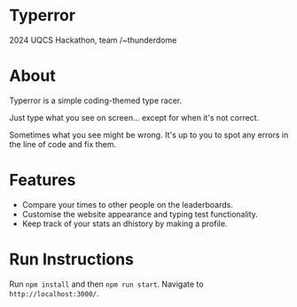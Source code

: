 # Typerror
2024 UQCS Hackathon, team /~thunderdome

# About

Typerror is a simple coding-themed type racer.

Just type what you see on screen... except for when it's not correct.

Sometimes what you see might be wrong. It's up to you to spot any errors in the line of code and fix them.

# Features

* Compare your times to other people on the leaderboards.
* Customise the website appearance and typing test functionality.
* Keep track of your stats an dhistory by making a profile.

# Run Instructions
Run `npm install` and then `npm run start`. Navigate to `http://localhost:3000/`.
